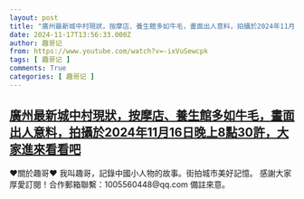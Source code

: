 ```yaml
---
layout: post
title: "廣州最新城中村現狀，按摩店、養生館多如牛毛，畫面出人意料，拍攝於2024年11月16日晚上8點30許，大家進來看看吧"
date: 2024-11-17T13:56:33.000Z
author: 趣哥记
from: https://www.youtube.com/watch?v=-ixVuSewcpk
tags: [ 趣哥记 ]
comments: True
categories: [ 趣哥记 ]
---
```

<!--1731851793000-->
[廣州最新城中村現狀，按摩店、養生館多如牛毛，畫面出人意料，拍攝於2024年11月16日晚上8點30許，大家進來看看吧](https://www.youtube.com/watch?v=-ixVuSewcpk)
------

<div>
♥關於趣哥♥  我叫趣哥，記錄中國小人物的故事。街拍城市美好記憶。  感謝大家厚愛訂閱！合作郵箱聯繫：1005560448@qq.com 備註來意。
</div>

